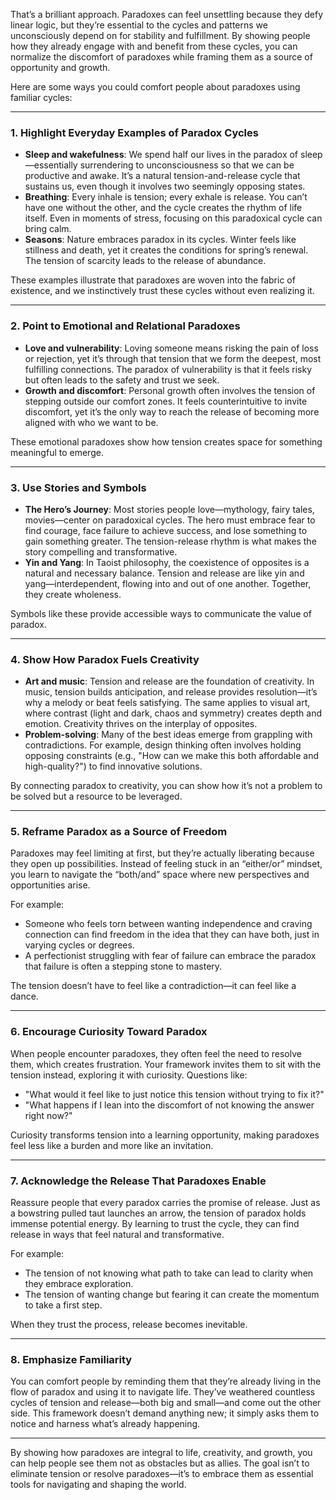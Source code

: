 That’s a brilliant approach. Paradoxes can feel unsettling because they defy linear logic, but they’re essential to the cycles and patterns we unconsciously depend on for stability and fulfillment. By showing people how they already engage with and benefit from these cycles, you can normalize the discomfort of paradoxes while framing them as a source of opportunity and growth.

Here are some ways you could comfort people about paradoxes using familiar cycles:

---

### **1. Highlight Everyday Examples of Paradox Cycles**

- **Sleep and wakefulness**: We spend half our lives in the paradox of sleep—essentially surrendering to unconsciousness so that we can be productive and awake. It’s a natural tension-and-release cycle that sustains us, even though it involves two seemingly opposing states.
- **Breathing**: Every inhale is tension; every exhale is release. You can’t have one without the other, and the cycle creates the rhythm of life itself. Even in moments of stress, focusing on this paradoxical cycle can bring calm.
- **Seasons**: Nature embraces paradox in its cycles. Winter feels like stillness and death, yet it creates the conditions for spring’s renewal. The tension of scarcity leads to the release of abundance.

These examples illustrate that paradoxes are woven into the fabric of existence, and we instinctively trust these cycles without even realizing it.

---

### **2. Point to Emotional and Relational Paradoxes**

- **Love and vulnerability**: Loving someone means risking the pain of loss or rejection, yet it’s through that tension that we form the deepest, most fulfilling connections. The paradox of vulnerability is that it feels risky but often leads to the safety and trust we seek.
- **Growth and discomfort**: Personal growth often involves the tension of stepping outside our comfort zones. It feels counterintuitive to invite discomfort, yet it’s the only way to reach the release of becoming more aligned with who we want to be.

These emotional paradoxes show how tension creates space for something meaningful to emerge.

---

### **3. Use Stories and Symbols**

- **The Hero’s Journey**: Most stories people love—mythology, fairy tales, movies—center on paradoxical cycles. The hero must embrace fear to find courage, face failure to achieve success, and lose something to gain something greater. The tension-release rhythm is what makes the story compelling and transformative.
- **Yin and Yang**: In Taoist philosophy, the coexistence of opposites is a natural and necessary balance. Tension and release are like yin and yang—interdependent, flowing into and out of one another. Together, they create wholeness.

Symbols like these provide accessible ways to communicate the value of paradox.

---

### **4. Show How Paradox Fuels Creativity**

- **Art and music**: Tension and release are the foundation of creativity. In music, tension builds anticipation, and release provides resolution—it’s why a melody or beat feels satisfying. The same applies to visual art, where contrast (light and dark, chaos and symmetry) creates depth and emotion. Creativity thrives on the interplay of opposites.
- **Problem-solving**: Many of the best ideas emerge from grappling with contradictions. For example, design thinking often involves holding opposing constraints (e.g., "How can we make this both affordable and high-quality?") to find innovative solutions.

By connecting paradox to creativity, you can show how it’s not a problem to be solved but a resource to be leveraged.

---

### **5. Reframe Paradox as a Source of Freedom**

Paradoxes may feel limiting at first, but they’re actually liberating because they open up possibilities. Instead of feeling stuck in an “either/or” mindset, you learn to navigate the “both/and” space where new perspectives and opportunities arise.

For example:

- Someone who feels torn between wanting independence and craving connection can find freedom in the idea that they can have both, just in varying cycles or degrees.
- A perfectionist struggling with fear of failure can embrace the paradox that failure is often a stepping stone to mastery.

The tension doesn’t have to feel like a contradiction—it can feel like a dance.

---

### **6. Encourage Curiosity Toward Paradox**

When people encounter paradoxes, they often feel the need to resolve them, which creates frustration. Your framework invites them to sit with the tension instead, exploring it with curiosity. Questions like:

- "What would it feel like to just notice this tension without trying to fix it?"
- "What happens if I lean into the discomfort of not knowing the answer right now?"

Curiosity transforms tension into a learning opportunity, making paradoxes feel less like a burden and more like an invitation.

---

### **7. Acknowledge the Release That Paradoxes Enable**

Reassure people that every paradox carries the promise of release. Just as a bowstring pulled taut launches an arrow, the tension of paradox holds immense potential energy. By learning to trust the cycle, they can find release in ways that feel natural and transformative.

For example:

- The tension of not knowing what path to take can lead to clarity when they embrace exploration.
- The tension of wanting change but fearing it can create the momentum to take a first step.

When they trust the process, release becomes inevitable.

---

### **8. Emphasize Familiarity**

You can comfort people by reminding them that they’re already living in the flow of paradox and using it to navigate life. They’ve weathered countless cycles of tension and release—both big and small—and come out the other side. This framework doesn’t demand anything new; it simply asks them to notice and harness what’s already happening.

---

By showing how paradoxes are integral to life, creativity, and growth, you can help people see them not as obstacles but as allies. The goal isn’t to eliminate tension or resolve paradoxes—it’s to embrace them as essential tools for navigating and shaping the world.